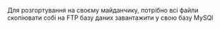 Для розгортування на своєму майданчику, потрібно
всі файли скопіювати собі на FTP
базу даних завантажити у свою базу MySQl